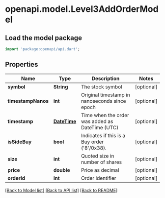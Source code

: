 # openapi.model.Level3AddOrderModel

## Load the model package
```dart
import 'package:openapi/api.dart';
```

## Properties
Name | Type | Description | Notes
------------ | ------------- | ------------- | -------------
**symbol** | **String** | The stock symbol | [optional] 
**timestampNanos** | **int** | Original timestamp in nanoseconds since epoch | [optional] 
**timestamp** | [**DateTime**](DateTime.md) | Time when the order was added as DateTime (UTC) | [optional] 
**isSideBuy** | **bool** | Indicates if this is a Buy order ('8'/0x38). | [optional] 
**size** | **int** | Quoted size in number of shares | [optional] 
**price** | **double** | Price as decimal | [optional] 
**orderId** | **int** | Order identifier | [optional] 

[[Back to Model list]](../README.md#documentation-for-models) [[Back to API list]](../README.md#documentation-for-api-endpoints) [[Back to README]](../README.md)


